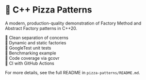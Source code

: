 # 🍕 C++ Pizza Patterns

A modern, production-quality demonstration of Factory Method and Abstract Factory patterns in C++20.

🔹 Clean separation of concerns  
🔹 Dynamic and static factories  
🔹 GoogleTest unit tests  
🔹 Benchmarking example  
🔹 Code coverage via gcovr  
🔹 CI with GitHub Actions

For more details, see the full README in `pizza-patterns/README.md`.

